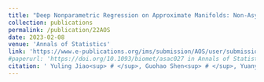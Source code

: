 ```yaml
---
title: "Deep Nonparametric Regression on Approximate Manifolds: Non-Asymptotic Error Bounds with Polynomial Prefactors"
collection: publications
permalink: /publication/22AOS
date: 2023-02-08
venue: 'Annals of Statistics'
link: 'https://www.e-publications.org/ims/submission/AOS/user/submissionFile/55175?confirm=50bfa79d'
#paperurl: 'https://doi.org/10.1093/biomet/asac027 in Annals of Statistics'
citation: ' Yuling Jiao<sup> # </sup>, Guohao Shen<sup> # </sup>, Yuanyuan Lin* and Jian Huang*. (2023). &quot;Deep Nonparametric Regression on Approximate Low-dimensional Manifolds. &quot; <i> Annals of Statistics.</i> To appear.'
---
```

